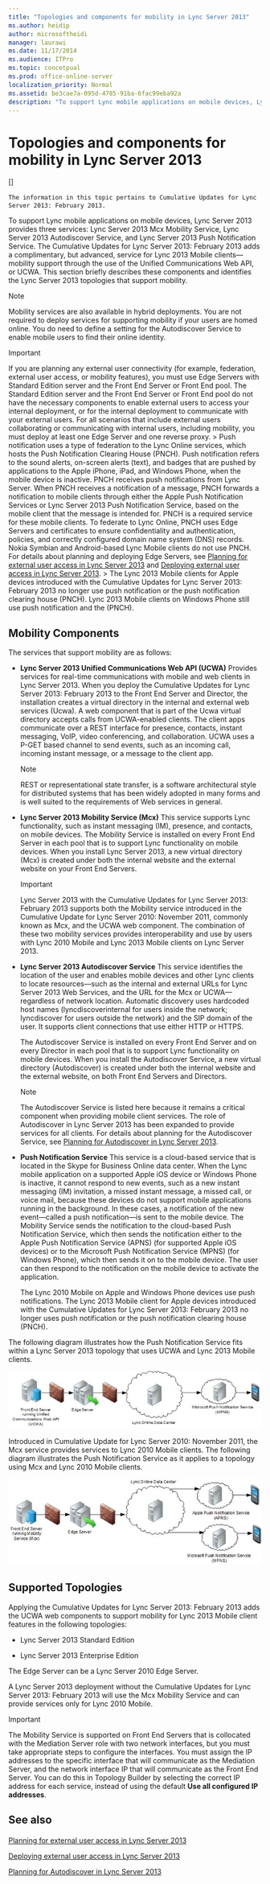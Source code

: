 ```yaml
---
title: "Topologies and components for mobility in Lync Server 2013"
ms.author: heidip
author: microsoftheidi
manager: laurawi
ms.date: 11/17/2014
ms.audience: ITPro
ms.topic: concetpual
ms.prod: office-online-server
localization_priority: Normal
ms.assetid: be3cae7a-095d-4785-91ba-6fac99eba92a
description: "To support Lync mobile applications on mobile devices, Lync Server 2013 provides three services: Lync Server 2013 Mcx Mobility Service, Lync Server 2013 Autodiscover Service, and Lync Server 2013 Push Notification Service. The Cumulative Updates for Lync Server 2013: February 2013 adds a complimentary, but advanced, service for Lync 2013 Mobile clients—mobility support through the use of the Unified Communications Web API, or UCWA. This section briefly describes these components and identifies the Lync Server 2013 topologies that support mobility."
---
```


# Topologies and components for mobility in Lync Server 2013
[]
```
The information in this topic pertains to Cumulative Updates for Lync Server 2013: February 2013.
```

To support Lync mobile applications on mobile devices, Lync Server 2013 provides three services: Lync Server 2013 Mcx Mobility Service, Lync Server 2013 Autodiscover Service, and Lync Server 2013 Push Notification Service. The Cumulative Updates for Lync Server 2013: February 2013 adds a complimentary, but advanced, service for Lync 2013 Mobile clients—mobility support through the use of the Unified Communications Web API, or UCWA. This section briefly describes these components and identifies the Lync Server 2013 topologies that support mobility.
  
> [!NOTE]
> Mobility services are also available in hybrid deployments. You are not required to deploy services for supporting mobility if your users are homed online. You do need to define a setting for the Autodiscover Service to enable mobile users to find their online identity. 
  
> [!IMPORTANT]
> If you are planning any external user connectivity (for example, federation, external user access, or mobility features), you must use Edge Servers with Standard Edition server and the Front End Server or Front End pool. The Standard Edition server and the Front End Server or Front End pool do not have the necessary components to enable external users to access your internal deployment, or for the internal deployment to communicate with your external users. For all scenarios that include external users collaborating or communicating with internal users, including mobility, you must deploy at least one Edge Server and one reverse proxy. > Push notification uses a type of federation to the Lync Online services, which hosts the Push Notification Clearing House (PNCH). Push notification refers to the sound alerts, on-screen alerts (text), and badges that are pushed by applications to the Apple iPhone, iPad, and Windows Phone, when the mobile device is inactive. PNCH receives push notifications from Lync Server. When PNCH receives a notification of a message, PNCH forwards a notification to mobile clients through either the Apple Push Notification Services or Lync Server 2013 Push Notification Service, based on the mobile client that the message is intended for. PNCH is a required service for these mobile clients. To federate to Lync Online, PNCH uses Edge Servers and certificates to ensure confidentiality and authentication, policies, and correctly configured domain name system (DNS) records. Nokia Symbian and Android-based Lync Mobile clients do not use PNCH. For details about planning and deploying Edge Servers, see [Planning for external user access in Lync Server 2013](planning-for-external-user-access.md) and [Deploying external user access in Lync Server 2013](deploying-external-user-access.md). > The Lync 2013 Mobile clients for Apple devices introduced with the Cumulative Updates for Lync Server 2013: February 2013 no longer use push notification or the push notification clearing house (PNCH). Lync 2013 Mobile clients on Windows Phone still use push notification and the (PNCH). 
  
## Mobility Components

The services that support mobility are as follows:
  
- **Lync Server 2013 Unified Communications Web API (UCWA)** Provides services for real-time communications with mobile and web clients in Lync Server 2013. When you deploy the Cumulative Updates for Lync Server 2013: February 2013 to the Front End Server and Director, the installation creates a virtual directory in the internal and external web services (Ucwa). A web component that is part of the Ucwa virtual directory accepts calls from UCWA-enabled clients. The client apps communicate over a REST interface for presence, contacts, instant messaging, VoIP, video conferencing, and collaboration. UCWA uses a P-GET based channel to send events, such as an incoming call, incoming instant message, or a message to the client app. 
    
    > [!NOTE]
    > REST or representational state transfer, is a software architectural style for distributed systems that has been widely adopted in many forms and is well suited to the requirements of Web services in general. 
  
- **Lync Server 2013 Mobility Service (Mcx)** This service supports Lync functionality, such as instant messaging (IM), presence, and contacts, on mobile devices. The Mobility Service is installed on every Front End Server in each pool that is to support Lync functionality on mobile devices. When you install Lync Server 2013, a new virtual directory (Mcx) is created under both the internal website and the external website on your Front End Servers. 
    
    > [!IMPORTANT]
    > Lync Server 2013 with the Cumulative Updates for Lync Server 2013: February 2013 supports both the Mobility service introduced in the Cumulative Update for Lync Server 2010: November 2011, commonly known as Mcx, and the UCWA web component. The combination of these two mobility services provides interoperability and use by users with Lync 2010 Mobile and Lync 2013 Mobile clients on Lync Server 2013. 
  
- **Lync Server 2013 Autodiscover Service** This service identifies the location of the user and enables mobile devices and other Lync clients to locate resources—such as the internal and external URLs for Lync Server 2013 Web Services, and the URL for the Mcx or UCWA—regardless of network location. Automatic discovery uses hardcoded host names (lyncdiscoverinternal for users inside the network; lyncdiscover for users outside the network) and the SIP domain of the user. It supports client connections that use either HTTP or HTTPS. 
    
    The Autodiscover Service is installed on every Front End Server and on every Director in each pool that is to support Lync functionality on mobile devices. When you install the Autodiscover Service, a new virtual directory (Autodiscover) is created under both the internal website and the external website, on both Front End Servers and Directors.
    
    > [!NOTE]
    > The Autodiscover Service is listed here because it remains a critical component when providing mobile client services. The role of Autodiscover in Lync Server 2013 has been expanded to provide services for all clients. For details about planning for the Autodiscover Service, see [Planning for Autodiscover in Lync Server 2013](planning-for-autodiscover.md). 
  
- **Push Notification Service** This service is a cloud-based service that is located in the Skype for Business Online data center. When the Lync mobile application on a supported Apple iOS device or Windows Phone is inactive, it cannot respond to new events, such as a new instant messaging (IM) invitation, a missed instant message, a missed call, or voice mail, because these devices do not support mobile applications running in the background. In these cases, a notification of the new event—called a push notification—is sent to the mobile device. The Mobility Service sends the notification to the cloud-based Push Notification Service, which then sends the notification either to the Apple Push Notification Service (APNS) (for supported Apple iOS devices) or to the Microsoft Push Notification Service (MPNS) (for Windows Phone), which then sends it on to the mobile device. The user can then respond to the notification on the mobile device to activate the application.
    
    The Lync 2010 Mobile on Apple and Windows Phone devices use push notifications. The Lync 2013 Mobile client for Apple devices introduced with the Cumulative Updates for Lync Server 2013: February 2013 no longer uses push notification or the push notification clearing house (PNCH).
    
The following diagram illustrates how the Push Notification Service fits within a Lync Server 2013 topology that uses UCWA and Lync 2013 Mobile clients.
  
![Push Notification Services UCWA](media/Plan_LyncServer_Mobility_PNCHComponentsUCWA.jpg)
  
Introduced in Cumulative Update for Lync Server 2010: November 2011, the Mcx service provides services to Lync 2010 Mobile clients. The following diagram illustrates the Push Notification Service as it applies to a topology using Mcx and Lync 2010 Mobile clients.
  
![Push Notification Services MCX](media/Plan_LyncServer_Mobility_PNCHComponentsMCX.jpg)
  
## Supported Topologies

Applying the Cumulative Updates for Lync Server 2013: February 2013 adds the UCWA web components to support mobility for Lync 2013 Mobile client features in the following topologies:
  
- Lync Server 2013 Standard Edition
    
- Lync Server 2013 Enterprise Edition
    
The Edge Server can be a Lync Server 2010 Edge Server.
  
A Lync Server 2013 deployment without the Cumulative Updates for Lync Server 2013: February 2013 will use the Mcx Mobility Service and can provide services only for Lync 2010 Mobile.
  
> [!IMPORTANT]
> The Mobility Service is supported on Front End Servers that is collocated with the Mediation Server role with two network interfaces, but you must take appropriate steps to configure the interfaces. You must assign the IP addresses to the specific interface that will communicate as the Mediation Server, and the network interface IP that will communicate as the Front End Server. You can do this in Topology Builder by selecting the correct IP address for each service, instead of using the default **Use all configured IP addresses**. 
  
## See also

#### 

[Planning for external user access in Lync Server 2013](planning-for-external-user-access.md)
  
[Deploying external user access in Lync Server 2013](deploying-external-user-access.md)
  
[Planning for Autodiscover in Lync Server 2013](planning-for-autodiscover.md)

